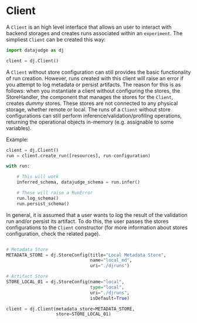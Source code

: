 # Client

A `Client` is an high level interface that allows an user to interact with backend storages and creates runs associated within an `experiment`.
The simpliest `Client` can be created this way:

```python
import datajudge as dj

client = dj.Client()
```

A `Client` without store configuration can still provides the basic functionality of run creation. However, runs created with this client will raise an error if you attempt to log metadata or persist artifacts.
The reason for this is as follows: when you instantiate a client without configuring the stores, the StoreHandler, the component that manages the stores for the `Client`, creates *dummy* stores. These stores are not connected to any physical storage, whether remote or local.
The runs of a `Client` without store configurations can still perform inference/validation/profiling operations, returning the operational objects in-memory (e.g. assignable to some variables).

Example:

```python
client = dj.Client()
run = client.create_run([resources], run-configuration)

with run:

    # This will work
    inferred_schema, datajudge_schema = run.infer()

    # These will raise a RunError
    run.log_schema()
    run.persist_schema()
```

In general, it is assumed that a user wants to log the result of the validation run and/or persist its artifact.
To do this, the user passes the stores configurations to the `Client` constructor (for more information about stores configuration, check the related page).

```python

# Metadata Store
METADATA_STORE = dj.StoreConfig(title="Local Metadata Store",
                                name="local_md",
                                uri="./djruns")

# Artifact Store
STORE_LOCAL_01 = dj.StoreConfig(name="local",
                                type="local",
                                uri="./djruns",
                                isDefault=True)

client = dj.Client(metadata_store=METADATA_STORE,
                   store=STORE_LOCAL_01)
```
